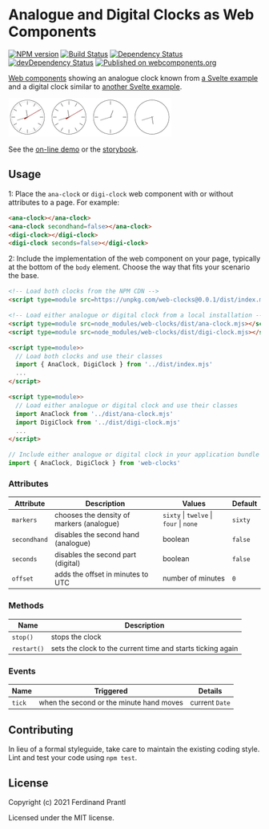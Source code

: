 # Analogue and Digital Clocks as Web Components

[![NPM version](https://badge.fury.io/js/web-clocks.png)](http://badge.fury.io/js/web-clocks)
[![Build Status](https://github.com/prantlf/web-clocks/workflows/Test/badge.svg)](https://github.com/prantlf/web-clocks/actions)
[![Dependency Status](https://david-dm.org/prantlf/web-clocks.svg)](https://david-dm.org/prantlf/web-clocks)
[![devDependency Status](https://david-dm.org/prantlf/web-clocks/dev-status.svg)](https://david-dm.org/prantlf/web-clocks#info=devDependencies)
[![Published on webcomponents.org](https://img.shields.io/badge/webcomponents.org-published-blue.svg)](https://www.webcomponents.org/element/prantlf/web-clocks)

[Web components] showing an analogue clock known from [a Svelte example] and a digital clock similar to [another Svelte example].

<!--
```
<custom-element-demo>
  <template>
    <script type=module src=https://unpkg.com/web-clocks@0.0.1/dist/index.mjs></script>
    <ana-clock></ana-clock>
    <digi-clock></digi-clock>
  </template>
</custom-element-demo>
```
-->
![Example](./example.png)

See the [on-line demo] or the [storybook].

## Usage

1: Place the `ana-clock` or `digi-clock` web component with or without attributes to a page. For example:

```html
<ana-clock></ana-clock>
<ana-clock secondhand=false></ana-clock>
<digi-clock></digi-clock>
<digi-clock seconds=false></digi-clock>
```

2: Include the implementation of the web component on your page, typically at the bottom of the `body` element. Choose the way that fits your scenario the base.

```html
<!-- Load both clocks from the NPM CDN -->
<script type=module src=https://unpkg.com/web-clocks@0.0.1/dist/index.mjs></script>
```

```html
<!-- Load either analogue or digital clock from a local installation -->
<script type=module src=node_modules/web-clocks/dist/ana-clock.mjs></script>
<script type=module src=node_modules/web-clocks/dist/digi-clock.mjs></script>
```

```html
<script type=module>>
  // Load both clocks and use their classes
  import { AnaClock, DigiClock } from '../dist/index.mjs'
  ...
</script>
```

```html
<script type=module>>
  // Load either analogue or digital clock and use their classes
  import AnaClock from '../dist/ana-clock.mjs'
  import DigiClock from '../dist/digi-clock.mjs'
  ...
</script>
```

```js
// Include either analogue or digital clock in your application bundle
import { AnaClock, DigiClock } from 'web-clocks'
```

### Attributes

| Attribute    | Description                               | Values                                  | Default |
|--------------|-------------------------------------------|-----------------------------------------|---------|
| `markers`    | chooses the density of markers (analogue) | `sixty` \| `twelve` \| `four` \| `none` | `sixty` |
| `secondhand` | disables the second hand (analogue)       | boolean                                 | `false` |
| `seconds`    | disables the second part (digital)        | boolean                                 | `false` |
| `offset`     | adds the offset in minutes to UTC         | number of minutes                       | `0`     |

### Methods

| Name        | Description                                                 |
|-------------|-------------------------------------------------------------|
| `stop()`    | stops the clock                                             |
| `restart()` | sets the clock to the current time and starts ticking again |

### Events

| Name   | Triggered                                | Details         |
|--------|------------------------------------------|-----------------|
| `tick` | when the second or the minute hand moves | current `Date`  |

## Contributing

In lieu of a formal styleguide, take care to maintain the existing coding style. Lint and test your code using `npm test`.

## License

Copyright (c) 2021 Ferdinand Prantl

Licensed under the MIT license.

[a Svelte example]: https://svelte.dev/repl/clock?version=3.30.1
[another Svelte example]: https://svelte.dev/repl/a15e5bf484bf4eddafe68996d4235187?version=3.18.2
[Web components]: https://developer.mozilla.org/en-US/docs/Web/Web_Components
[on-line demo]: https://prantlf.github.io/web-clocks/
[storybook]: https://prantlf.github.io/web-clocks/storybook/
